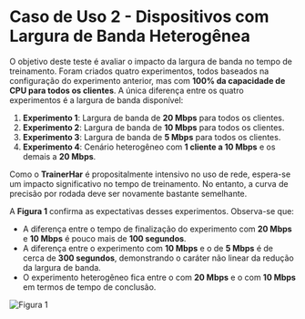 # Caso de Uso 2 - Dispositivos com Largura de Banda Heterogênea

O objetivo deste teste é avaliar o impacto da largura de banda no tempo de treinamento. Foram criados quatro experimentos, todos baseados na configuração do experimento anterior, mas com **100% da capacidade de CPU para todos os clientes**. A única diferença entre os quatro experimentos é a largura de banda disponível:

1. **Experimento 1**: Largura de banda de **20 Mbps** para todos os clientes.
2. **Experimento 2**: Largura de banda de **10 Mbps** para todos os clientes.
3. **Experimento 3**: Largura de banda de **5 Mbps** para todos os clientes.
4. **Experimento 4**: Cenário heterogêneo com **1 cliente a 10 Mbps** e os demais a **20 Mbps**.

Como o **TrainerHar** é propositalmente intensivo no uso de rede, espera-se um impacto significativo no tempo de treinamento. No entanto, a curva de precisão por rodada deve ser novamente bastante semelhante.

A **Figura 1** confirma as expectativas desses experimentos. Observa-se que:

- A diferença entre o tempo de finalização do experimento com **20 Mbps** e **10 Mbps** é pouco mais de **100 segundos**.
- A diferença entre o experimento com **10 Mbps** e o de **5 Mbps** é de cerca de **300 segundos**, demonstrando o caráter não linear da redução da largura de banda.
- O experimento heterogêneo fica entre o com **20 Mbps** e o com **10 Mbps** em termos de tempo de conclusão.

![Figura 1](https://example.com/figuras/rede_heterogenea.png)
